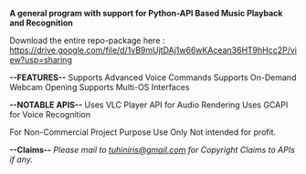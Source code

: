 **A general program with support for Python-API Based Music Playback and Recognition**


Download the entire repo-package here : https://drive.google.com/file/d/1vB9mUjtDAj1w66wKAcean36HT9hHcc2P/view?usp=sharing


**--FEATURES--**
Supports Advanced Voice Commands
Supports On-Demand Webcam Opening
Supports Multi-OS Interfaces

**--NOTABLE APIS--**
Uses VLC Player API for Audio Rendering
Uses GCAPI for Voice Recognition

For Non-Commercial Project Purpose Use Only
Not intended for profit.











**--Claims--**
_Please mail to tuhiniris@gmail.com for Copyright Claims to APIs if any._
